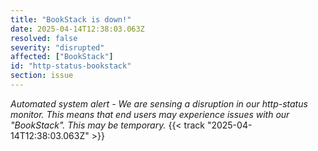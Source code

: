 ```yaml
---
title: "BookStack is down!"
date: 2025-04-14T12:38:03.063Z
resolved: false
severity: "disrupted"
affected: ["BookStack"]
id: "http-status-bookstack"
section: issue
---
```


**Automated system alert* - We are sensing a disruption in our http-status monitor. This means that end users may experience issues with our "BookStack". This may be temporary.* {{< track "2025-04-14T12:38:03.063Z" >}}
